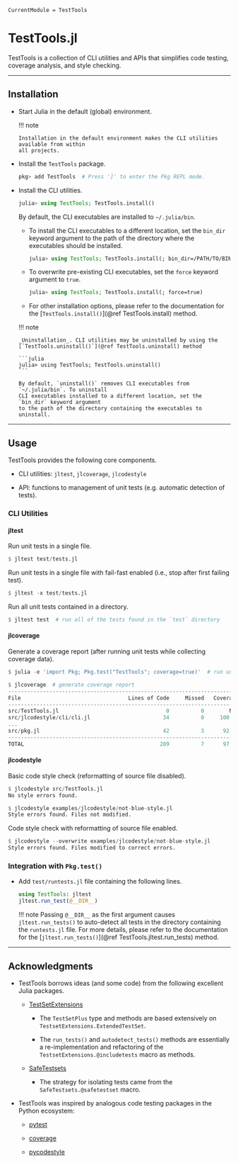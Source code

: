 ```@meta
CurrentModule = TestTools
```

# TestTools.jl

TestTools is a collection of CLI utilities and APIs that simplifies code testing, coverage
analysis, and style checking.

--------------------------------------------------------------------------------------------

## Installation

* Start Julia in the default (global) environment.

  !!! note

      Installation in the default environment makes the CLI utilities available from within
      all projects.

* Install the `TestTools` package.

  ```julia
  pkg> add TestTools  # Press ']' to enter the Pkg REPL mode.
  ```

* Install the CLI utilities.

  ```julia
  julia> using TestTools; TestTools.install()
  ```

  By default, the CLI executables are installed to `~/.julia/bin`.

  * To install the CLI executables to a different location, set the `bin_dir` keyword
    argument to the path of the directory where the executables should be installed.

    ```julia
    julia> using TestTools; TestTools.install(; bin_dir=/PATH/TO/BIN/DIR)
    ```

  * To overwrite pre-existing CLI executables, set the `force` keyword argument to `true`.

    ```julia
    julia> using TestTools; TestTools.install(; force=true)
    ```

  * For other installation options, please refer to the documentation for the
    [`TestTools.install()`](@ref TestTools.install) method.

  !!! note

      _Uninstallation_. CLI utilities may be uninstalled by using the
      [`TestTools.uninstall()`](@ref TestTools.uninstall) method

      ```julia
      julia> using TestTools; TestTools.uninstall()
      ```

      By default, `uninstall()` removes CLI executables from `~/.julia/bin`. To uninstall
      CLI executables installed to a different location, set the `bin_dir` keyword argument
      to the path of the directory containing the executables to uninstall.

--------------------------------------------------------------------------------------------

## Usage

TestTools provides the following core components.

* CLI utilities: `jltest`, `jlcoverage`, `jlcodestyle`

* API: functions to management of unit tests (e.g. automatic detection of tests).

### CLI Utilities

#### jltest

Run unit tests in a single file.

```julia
$ jltest test/tests.jl
```

Run unit tests in a single file with fail-fast enabled (i.e., stop after first failing
test).

```julia
$ jltest -x test/tests.jl
```

Run all unit tests contained in a directory.

```julia
$ jltest test  # run all of the tests found in the `test` directory
```

#### jlcoverage

Generate a coverage report (after running unit tests while collecting coverage data).
```julia
$ julia -e 'import Pkg; Pkg.test("TestTools"; coverage=true)'  # run unit tests

$ jlcoverage  # generate coverage report
-------------------------------------------------------------------------------
File                                  Lines of Code     Missed   Coverage
-------------------------------------------------------------------------------
src/TestTools.jl                                  0          0        N/A
src/jlcodestyle/cli/cli.jl                       34          0     100.0%
...
src/pkg.jl                                       42          3      92.9%
-------------------------------------------------------------------------------
TOTAL                                           289          7      97.6%
```

#### jlcodestyle

Basic code style check (reformatting of source file disabled).

```julia
$ jlcodestyle src/TestTools.jl
No style errors found.

$ jlcodestyle examples/jlcodestyle/not-blue-style.jl
Style errors found. Files not modified.
```

Code style check with reformatting of source file enabled.

```julia
$ jlcodestyle --overwrite examples/jlcodestyle/not-blue-style.jl
Style errors found. Files modified to correct errors.
```

### Integration with `Pkg.test()`

* Add `test/runtests.jl` file containing the following lines.

  ```julia
  using TestTools: jltest
  jltest.run_test(@__DIR__)
  ```

  !!! note
      Passing `@__DIR__` as the first argument causes `jltest.run_tests()` to auto-detect
      all tests in the directory containing the `runtests.jl` file. For more details,
      please refer to the documentation for the
      [`jltest.run_tests()`](@ref TestTools.jltest.run_tests) method.

--------------------------------------------------------------------------------------------

## Acknowledgments

* TestTools borrows ideas (and some code) from the following excellent Julia packages.

  * [TestSetExtensions](https://github.com/ssfrr/TestSetExtensions.jl)

    * The `TestSetPlus` type and methods are based extensively on
      `TestsetExtensions.ExtendedTestSet`.

    * The `run_tests()` and `autodetect_tests()` methods are essentially a re-implementation
      and refactoring of the `TestsetExtensions.@includetests` macro as methods.

  * [SafeTestsets](https://github.com/YingboMa/SafeTestsets.jl)

    * The strategy for isolating tests came from the `SafeTestsets.@safetestset` macro.

* TestTools was inspired by analogous code testing packages in the Python ecosystem:

  * [pytest](https://docs.pytest.org/en/latest/)

  * [coverage](https://coverage.readthedocs.io/en/latest/)

  * [pycodestyle](https://pycodestyle.pycqa.org/en/latest/)
